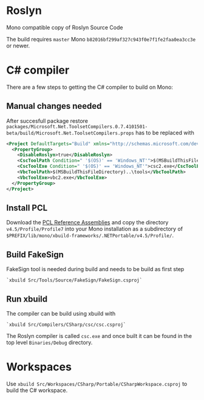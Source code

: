 Roslyn
======

Mono compatible copy of Roslyn Source Code

The build requires `master` Mono
`b82016bf299af327c943f0e7f1fe2faa0ea3cc3e` or newer.

C# compiler
============

There are a few steps to getting the C# compiler to build on Mono:

## Manual changes needed

After succesfull package restore
`packages/Microsoft.Net.ToolsetCompilers.0.7.4101501-beta/build/Microsoft.Net.ToolsetCompilers.props`
has to be replaced with

```xml
<Project DefaultTargets="Build" xmlns="http://schemas.microsoft.com/developer/msbuild/2003">
  <PropertyGroup>
    <DisableRoslyn>true</DisableRoslyn>
    <CscToolPath Condition=" '$(OS)' == 'Windows_NT'">$(MSBuildThisFileDirectory)..\tools</CscToolPath>
    <CscToolExe Condition=" '$(OS)' == 'Windows_NT'">csc2.exe</CscToolExe>
    <VbcToolPath>$(MSBuildThisFileDirectory)..\tools</VbcToolPath>
    <VbcToolExe>vbc2.exe</VbcToolExe>
  </PropertyGroup>
</Project>
```

## Install PCL

Download the
[PCL Reference Assemblies](http://www.microsoft.com/en-us/download/details.aspx?id=40727)
and copy the directory `v4.5/Profile/Profile7` into your Mono
installation as a subdirectory of
`$PREFIX/lib/mono/xbuild-frameworks/.NETPortable/v4.5/Profile/`.

## Build FakeSign

FakeSign tool is needed during build and needs to be build as first step

	`xbuild Src/Tools/Source/FakeSign/FakeSign.csproj`

## Run xbuild

The compiler can be build using xbuild with

    `xbuild Src/Compilers/CSharp/csc/csc.csproj`

The Roslyn compiler is called `csc.exe` and once built it can be found in
the top level `Binaries/Debug` directory.

Workspaces
===========

Use `xbuild Src/Workspaces/CSharp/Portable/CSharpWorkspace.csproj` to build the C# workspace.
